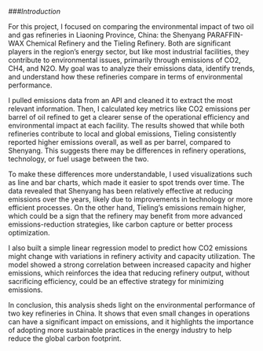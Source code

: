 *###Introduction*


For this project, I focused on comparing the environmental impact of two oil and gas refineries in Liaoning Province, China: the Shenyang PARAFFIN-WAX Chemical Refinery and the Tieling Refinery. Both are significant players in the region’s energy sector, but like most industrial facilities, they contribute to environmental issues, primarily through emissions of CO2, CH4, and N2O. My goal was to analyze their emissions data, identify trends, and understand how these refineries compare in terms of environmental performance.

I pulled emissions data from an API and cleaned it to extract the most relevant information. Then, I calculated key metrics like CO2 emissions per barrel of oil refined to get a clearer sense of the operational efficiency and environmental impact at each facility. The results showed that while both refineries contribute to local and global emissions, Tieling consistently reported higher emissions overall, as well as per barrel, compared to Shenyang. This suggests there may be differences in refinery operations, technology, or fuel usage between the two.

To make these differences more understandable, I used visualizations such as line and bar charts, which made it easier to spot trends over time. The data revealed that Shenyang has been relatively effective at reducing emissions over the years, likely due to improvements in technology or more efficient processes. On the other hand, Tieling’s emissions remain higher, which could be a sign that the refinery may benefit from more advanced emissions-reduction strategies, like carbon capture or better process optimization.

I also built a simple linear regression model to predict how CO2 emissions might change with variations in refinery activity and capacity utilization. The model showed a strong correlation between increased capacity and higher emissions, which reinforces the idea that reducing refinery output, without sacrificing efficiency, could be an effective strategy for minimizing emissions.

In conclusion, this analysis sheds light on the environmental performance of two key refineries in China. It shows that even small changes in operations can have a significant impact on emissions, and it highlights the importance of adopting more sustainable practices in the energy industry to help reduce the global carbon footprint.
